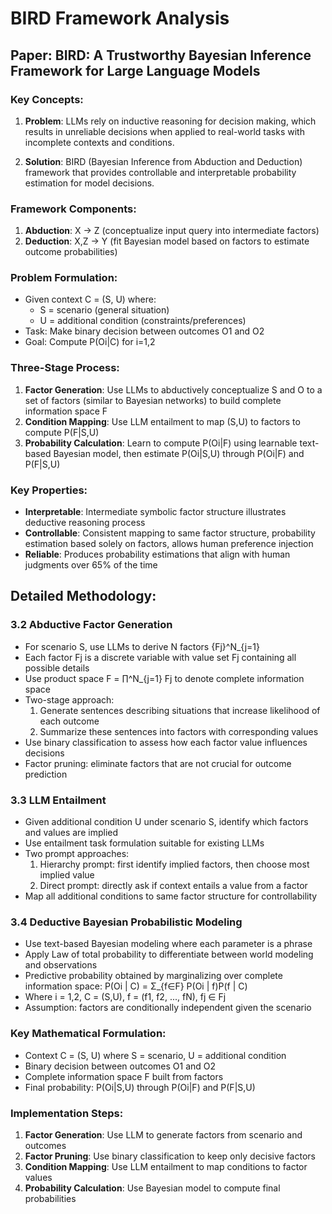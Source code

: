 # BIRD Framework Analysis

## Paper: BIRD: A Trustworthy Bayesian Inference Framework for Large Language Models

### Key Concepts:

1. **Problem**: LLMs rely on inductive reasoning for decision making, which results in unreliable decisions when applied to real-world tasks with incomplete contexts and conditions.

2. **Solution**: BIRD (Bayesian Inference from Abduction and Deduction) framework that provides controllable and interpretable probability estimation for model decisions.

### Framework Components:

1. **Abduction**: X → Z (conceptualize input query into intermediate factors)
2. **Deduction**: X,Z → Y (fit Bayesian model based on factors to estimate outcome probabilities)

### Problem Formulation:
- Given context C = (S, U) where:
  - S = scenario (general situation)
  - U = additional condition (constraints/preferences)
- Task: Make binary decision between outcomes O1 and O2
- Goal: Compute P(Oi|C) for i=1,2

### Three-Stage Process:
1. **Factor Generation**: Use LLMs to abductively conceptualize S and O to a set of factors (similar to Bayesian networks) to build complete information space F
2. **Condition Mapping**: Use LLM entailment to map (S,U) to factors to compute P(F|S,U)
3. **Probability Calculation**: Learn to compute P(Oi|F) using learnable text-based Bayesian model, then estimate P(Oi|S,U) through P(Oi|F) and P(F|S,U)

### Key Properties:
- **Interpretable**: Intermediate symbolic factor structure illustrates deductive reasoning process
- **Controllable**: Consistent mapping to same factor structure, probability estimation based solely on factors, allows human preference injection
- **Reliable**: Produces probability estimations that align with human judgments over 65% of the time



## Detailed Methodology:

### 3.2 Abductive Factor Generation
- For scenario S, use LLMs to derive N factors {Fj}^N_{j=1}
- Each factor Fj is a discrete variable with value set Fj containing all possible details
- Use product space F = ∏^N_{j=1} Fj to denote complete information space
- Two-stage approach:
  1. Generate sentences describing situations that increase likelihood of each outcome
  2. Summarize these sentences into factors with corresponding values
- Use binary classification to assess how each factor value influences decisions
- Factor pruning: eliminate factors that are not crucial for outcome prediction

### 3.3 LLM Entailment
- Given additional condition U under scenario S, identify which factors and values are implied
- Use entailment task formulation suitable for existing LLMs
- Two prompt approaches:
  1. Hierarchy prompt: first identify implied factors, then choose most implied value
  2. Direct prompt: directly ask if context entails a value from a factor
- Map all additional conditions to same factor structure for controllability

### 3.4 Deductive Bayesian Probabilistic Modeling
- Use text-based Bayesian modeling where each parameter is a phrase
- Apply Law of total probability to differentiate between world modeling and observations
- Predictive probability obtained by marginalizing over complete information space:
  P(Oi | C) = Σ_{f∈F} P(Oi | f)P(f | C)
- Where i = 1,2, C = (S,U), f = (f1, f2, ..., fN), fj ∈ Fj
- Assumption: factors are conditionally independent given the scenario

### Key Mathematical Formulation:
- Context C = (S, U) where S = scenario, U = additional condition
- Binary decision between outcomes O1 and O2
- Complete information space F built from factors
- Final probability: P(Oi|S,U) through P(Oi|F) and P(F|S,U)

### Implementation Steps:
1. **Factor Generation**: Use LLM to generate factors from scenario and outcomes
2. **Factor Pruning**: Use binary classification to keep only decisive factors
3. **Condition Mapping**: Use LLM entailment to map conditions to factor values
4. **Probability Calculation**: Use Bayesian model to compute final probabilities

